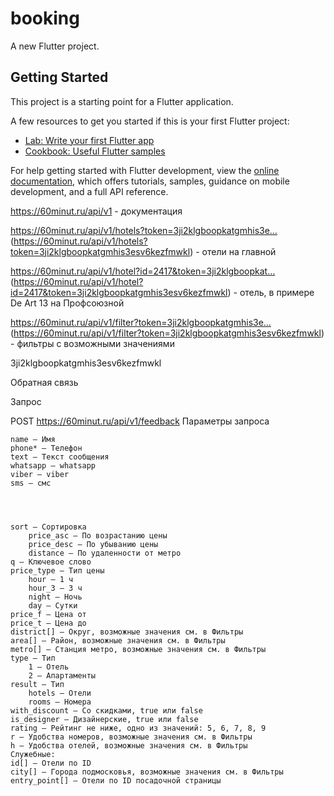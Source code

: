 # booking

A new Flutter project.

## Getting Started

This project is a starting point for a Flutter application.

A few resources to get you started if this is your first Flutter project:

- [Lab: Write your first Flutter app](https://docs.flutter.dev/get-started/codelab)
- [Cookbook: Useful Flutter samples](https://docs.flutter.dev/cookbook)

For help getting started with Flutter development, view the
[online documentation](https://docs.flutter.dev/), which offers tutorials,
samples, guidance on mobile development, and a full API reference.

https://60minut.ru/api/v1 - документация

https://60minut.ru/api/v1/hotels?token=3ji2klgboopkatgmhis3e… (https://60minut.ru/api/v1/hotels?token=3ji2klgboopkatgmhis3esv6kezfmwkl) - отели на главной

https://60minut.ru/api/v1/hotel?id=2417&token=3ji2klgboopkat… (https://60minut.ru/api/v1/hotel?id=2417&token=3ji2klgboopkatgmhis3esv6kezfmwkl) - отель, в примере De Art 13 на Профсоюзной

https://60minut.ru/api/v1/filter?token=3ji2klgboopkatgmhis3e… (https://60minut.ru/api/v1/filter?token=3ji2klgboopkatgmhis3esv6kezfmwkl) - фильтры с возможными значениями

3ji2klgboopkatgmhis3esv6kezfmwkl

Обратная связь

Запрос

POST https://60minut.ru/api/v1/feedback
Параметры запроса

    name — Имя
    phone* — Телефон
    text — Текст сообщения
    whatsapp — whatsapp
    viber — viber
    sms — смс




    sort — Сортировка
        price_asc — По возрастанию цены
        price_desc — По убыванию цены
        distance — По удаленности от метро
    q — Ключевое слово
    price_type — Тип цены
        hour — 1 ч
        hour_3 — 3 ч
        night — Ночь
        day — Сутки
    price_f — Цена от
    price_t — Цена до
    district[] — Округ, возможные значения см. в Фильтры
    area[] — Район, возможные значения см. в Фильтры
    metro[] — Станция метро, возможные значения см. в Фильтры
    type — Тип
        1 — Отель
        2 — Апартаменты
    result — Тип
        hotels — Отели
        rooms — Номера
    with_discount — Со скидками, true или false
    is_designer — Дизайнерские, true или false
    rating — Рейтинг не ниже, одно из значений: 5, 6, 7, 8, 9
    r — Удобства номеров, возможные значения см. в Фильтры
    h — Удобства отелей, возможные значения см. в Фильтры
    Служебные:
    id[] — Отели по ID
    city[] — Города подмосковья, возможные значения см. в Фильтры
    entry_point[] — Отели по ID посадочной страницы
